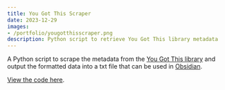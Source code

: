 ```yaml
---
title: You Got This Scraper
date: 2023-12-29
images:
- /portfolio/yougotthisscraper.png
description: Python script to retrieve You Got This library metadata
---
```


A Python script to scrape the metadata from the [You Got This library](https://yougotthis.io/library) and output the formatted data into a txt file that can be used in [Obsidian](https://obsidian.md/).

[View the code here](https://github.com/Skyth3r/You-Got-This-Scraper).



